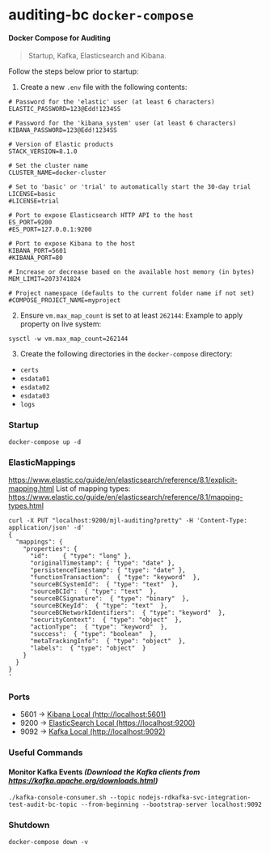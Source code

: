 # auditing-bc `docker-compose`

#### Docker Compose for Auditing
> Startup, Kafka, Elasticsearch and Kibana. 

Follow the steps below prior to startup:
1. Create a new `.env` file with the following contents:
```properties
# Password for the 'elastic' user (at least 6 characters)
ELASTIC_PASSWORD=123@Edd!1234SS

# Password for the 'kibana_system' user (at least 6 characters)
KIBANA_PASSWORD=123@Edd!1234SS

# Version of Elastic products
STACK_VERSION=8.1.0

# Set the cluster name
CLUSTER_NAME=docker-cluster

# Set to 'basic' or 'trial' to automatically start the 30-day trial
LICENSE=basic
#LICENSE=trial

# Port to expose Elasticsearch HTTP API to the host
ES_PORT=9200
#ES_PORT=127.0.0.1:9200

# Port to expose Kibana to the host
KIBANA_PORT=5601
#KIBANA_PORT=80

# Increase or decrease based on the available host memory (in bytes)
MEM_LIMIT=2073741824

# Project namespace (defaults to the current folder name if not set)
#COMPOSE_PROJECT_NAME=myproject
```

2. Ensure `vm.max_map_count` is set to at least `262144`: Example to apply property on live system:
```properties
sysctl -w vm.max_map_count=262144
```
3. Create the following directories in the `docker-compose` directory:
* `certs`
* `esdata01`
* `esdata02`
* `esdata03`
* `logs`

### Startup
```shell
docker-compose up -d
```

### ElasticMappings

https://www.elastic.co/guide/en/elasticsearch/reference/8.1/explicit-mapping.html
List of mapping types:
https://www.elastic.co/guide/en/elasticsearch/reference/8.1/mapping-types.html

```shell
curl -X PUT "localhost:9200/mjl-auditing?pretty" -H 'Content-Type: application/json' -d'
{
  "mappings": {
    "properties": {
      "id":    { "type": "long" },  
      "originalTimestamp": { "type": "date" },  
      "persistenceTimestamp": { "type": "date" },  
      "functionTransaction":  { "type": "keyword"  }, 
      "sourceBCSystemId":  { "type": "text"  }, 
      "sourceBCId":  { "type": "text"  }, 
      "sourceBCSignature":  { "type": "binary"  }, 
      "sourceBCKeyId":  { "type": "text"  }, 
      "sourceBCNetworkIdentifiers":  { "type": "keyword"  }, 
      "securityContext":  { "type": "object"  }, 
      "actionType":  { "type": "keyword"  }, 
      "success":  { "type": "boolean"  }, 
      "metaTrackingInfo":  { "type": "object"  }, 
      "labels":  { "type": "object"  }
    }
  }
}
'
```

### Ports
* 5601 -> [Kibana Local (http://localhost:5601)](http://localhost:5601)
* 9200 -> [ElasticSearch Local (https://localhost:9200)](https://localhost:9200)
* 9092 -> [Kafka Local (http://localhost:9092)](http://localhost:9092)

### Useful Commands

#### Monitor Kafka Events _(Download the Kafka clients from https://kafka.apache.org/downloads.html)_
```shell
./kafka-console-consumer.sh --topic nodejs-rdkafka-svc-integration-test-audit-bc-topic --from-beginning --bootstrap-server localhost:9092
```

### Shutdown
```shell
docker-compose down -v
```

